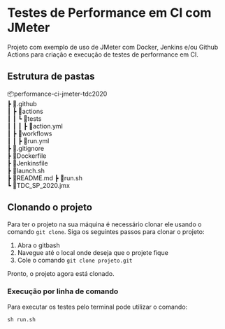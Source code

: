 # Testes de Performance em CI com JMeter

Projeto com exemplo de uso de JMeter com Docker, Jenkins e/ou Github Actions para criação e execução de testes de performance em CI.

## Estrutura de pastas

📦performance-ci-jmeter-tdc2020  
 ┣ 📂.github  
 ┃ ┣ 📂actions  
 ┃ ┃ ┗ 📂tests  
 ┃ ┃ ┃ ┣ 📜action.yml  
 ┃ ┣ 📂workflows  
 ┃ ┃ ┣ 📜run.yml  
 ┣ 📜.gitignore  
 ┣ 📜Dockerfile  
 ┣ 📜Jenkinsfile  
 ┣ 📜launch.sh  
 ┣ 📜README.md 
 ┣ 📜run.sh  
 ┗ 📜TDC_SP_2020.jmx  

## Clonando o projeto

Para ter o projeto na sua máquina é necessário clonar ele usando o comando `git clone`. Siga os seguintes passos para clonar o projeto:
1. Abra o gitbash
2. Navegue até o local onde deseja que o projete fique
3. Cole o comando `git clone projeto.git`  
  
Pronto, o projeto agora está clonado.

### Execução por linha de comando

Para executar os testes pelo terminal pode utilizar o comando:

```shell
sh run.sh
```

